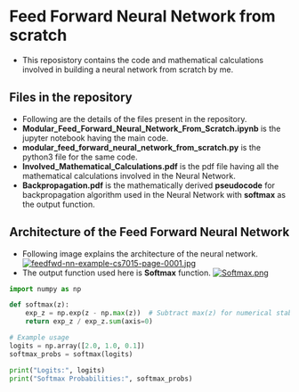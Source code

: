 # Feed Forward Neural Network from scratch
* This reposistory contains the code and mathematical calculations involved in building a neural network from scratch by me.
## Files in the repository
* Following are the details of the files present in the repository.
* **Modular_Feed_Forward_Neural_Network_From_Scratch.ipynb** is the jupyter notebook having the main code.
* **modular_feed_forward_neural_network_from_scratch.py** is the python3 file for the same code.
* **Involved_Mathematical_Calculations.pdf** is the pdf file having all the mathematical calculations involved in the Neural Network.
* **Backpropagation.pdf** is the mathematically derived **pseudocode** for backpropagation algorithm used in the Neural Network with **softmax** as the output function.

## Architecture of the Feed Forward Neural Network
* Following image explains the architecture of the neural network.
[![feedfwd-nn-example-cs7015-page-0001.jpg](https://i.postimg.cc/mrBPYThb/feedfwd-nn-example-cs7015-page-0001.jpg)](https://postimg.cc/rDZycXSb)
* The output function used here is **Softmax** function.
[![Softmax.png](https://i.postimg.cc/C1dL750V/Softmax.png)](https://postimg.cc/9R5hFWzx)
```python
import numpy as np

def softmax(z):
    exp_z = np.exp(z - np.max(z))  # Subtract max(z) for numerical stability
    return exp_z / exp_z.sum(axis=0)

# Example usage
logits = np.array([2.0, 1.0, 0.1])
softmax_probs = softmax(logits)

print("Logits:", logits)
print("Softmax Probabilities:", softmax_probs)
```


